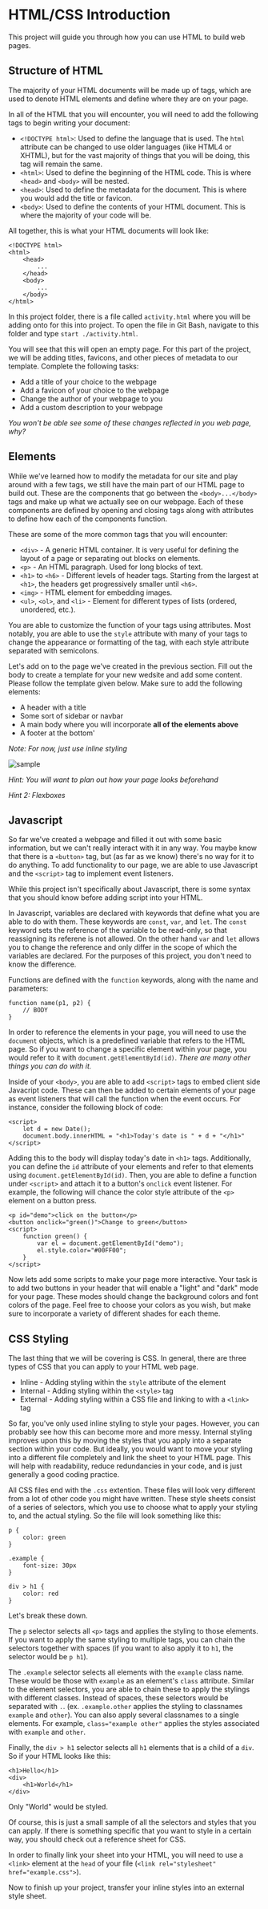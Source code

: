 # HTML/CSS Introduction
This project will guide you through how you can use HTML to build web pages. 

## Structure of HTML
The majority of your HTML documents will be made up of tags, which are used to denote HTML elements and define where they are on your page.

In all of the HTML that you will encounter, you will need to add the following tags to begin writing your document:

- `<!DOCTYPE html>`: Used to define the language that is used. The `html` attribute can be changed to use older languages (like HTML4 or XHTML), but for the vast majority of things that you will be doing, this tag will remain the same.
- `<html>`: Used to define the beginning of the HTML code. This is where `<head>` and `<body>` will be nested.
- `<head>`: Used to define the metadata for the document. This is where you would add the title or favicon.
- `<body>`: Used to define the contents of your HTML document. This is where the majority of your code will be.

All together, this is what your HTML documents will look like:

```
<!DOCTYPE html>
<html>
    <head>
        ...
    </head>
    <body>
        ...
    </body>
</html>
```

In this project folder, there is a file called `activity.html` where you will be adding onto for this into project. To open the file in Git Bash, navigate to this folder and type `start ./activity.html`.

You will see that this will open an empty page. For this part of the project, we will be adding titles, favicons, and other pieces of metadata to our template. Complete the following tasks:

- Add a title of your choice to the webpage
- Add a favicon of your choice to the webpage
- Change the author of your webpage to you
- Add a custom description to your webpage

*You won't be able see some of these changes reflected in you web page, why?*

## Elements
While we've learned how to modify the metadata for our site and play around with a few tags, we still have the main part of our HTML page to build out. These are the components that go between the `<body>...</body>` tags and make up what we actually see on our webpage. Each of these components are defined by opening and closing tags along with attributes to define how each of the components function.

These are some of the more common tags that you will encounter:
- `<div>` - A generic HTML container. It is very useful for defining the layout of a page or separating out blocks on elements.
- `<p>` - An HTML paragraph. Used for long blocks of text.
- `<h1>` to `<h6>` - Different levels of header tags. Starting from the largest at `<h1>`, the headers get progressively smaller until `<h6>`.
- `<img>` - HTML element for embedding images.
- `<ul>`, `<ol>`, and `<li>` - Element for different types of lists (ordered, unordered, etc.).

You are able to customize the function of your tags using attributes. Most notably, you are able to use the `style` attribute with many of your tags to change the appearance or formatting of the tag, with each style attribute separated with semicolons. 

Let's add on to the page we've created in the previous section. Fill out the body to create a template for your new wedsite and add some content. Please follow the template given below. Make sure to add the following elements:

- A header with a title
- Some sort of sidebar or navbar
- A main body where you will incorporate **all of the elements above**
- A footer at the bottom'

*Note: For now, just use inline styling*

![sample](images/example.png)

*Hint: You will want to plan out how your page looks beforehand*

*Hint 2: Flexboxes*

## Javascript
So far we've created a webpage and filled it out with some basic information, but we can't really interact with it in any way. You maybe know that there is a `<button>` tag, but (as far as we know) there's no way for it to do anything. To add functionality to our page, we are able to use Javascript and the `<script>` tag to implement event listeners. 

While this project isn't specifically about Javascript, there is some syntax that you should know before adding script into your HTML.

In Javascript, variables are declared with keywords that define what you are able to do with them. These keywords are `const`, `var`, and `let`. The `const` keyword sets the reference of the variable to be read-only, so that reassigning its referene is not allowed. On the other hand `var` and `let` allows you to change the reference and only differ in the scope of which the variables are declared. For the purposes of this project, you don't need to know the difference.

Functions are defined with the `function` keywords, along with the name and parameters:

```
function name(p1, p2) {
    // BODY
}
```

In order to reference the elements in your page, you will need to use the `document` objects, which is a predefined variable that refers to the HTML page. So if you want to change a specific element within your page, you would refer to it with `document.getElementById(id)`. *There are many other things you can do with it.* 

Inside of your `<body>`, you are able to add `<script>` tags to embed client side Javacript code. These can then be added to certain elements of your page as event listeners that will call the function when the event occurs. For instance, consider the following block of code:

```
<script>
    let d = new Date();
    document.body.innerHTML = "<h1>Today's date is " + d + "</h1>"
</script>
```

Adding this to the body will display today's date in `<h1>` tags. Additionally, you can define the `id` attribute of your elements and refer to that elements using `document.getElementById(id)`. Then, you are able to define a function under `<script>` and attach it to a button's `onclick` event listener. For example, the following will chance the color style attribute of the `<p>` element on a button press.

```
<p id="demo">click on the button</p>
<button onclick="green()">Change to green</button>
<script>
    function green() {
        var el = document.getElementById("demo");
        el.style.color="#00FF00";
    }
</script>
```

Now lets add some scripts to make your page more interactive. Your task is to add two buttons in your header that will enable a "light" and "dark" mode for your page. These modes should change the background colors and font colors of the page. Feel free to choose your colors as you wish, but make sure to incorporate a variety of different shades for each theme. 

## CSS Styling
The last thing that we will be covering is CSS. In general, there are three types of CSS that you can apply to your HTML web page. 

- Inline - Adding styling within the `style` attribute of the element
- Internal - Adding styling within the `<style>` tag
- External - Adding styling within a CSS file and linking to with a `<link>` tag

So far, you've only used inline styling to style your pages. However, you can probably see how this can become more and more messy. Internal styling improves upon this by moving the styles that you apply into a separate section within your code. But ideally, you would want to move your styling into a different file completely and link the sheet to your HTML page. This will help with readability, reduce redundancies in your code, and is just generally a good coding practice.

All CSS files end with the `.css` extention. These files will look very different from a lot of other code you might have written. These style sheets consist of a series of selectors, which you use to choose what to apply your styling to, and the actual styling. So the file will look something like this:

```
p {
    color: green
}

.example {
    font-size: 30px
}

div > h1 {
    color: red
}
```

Let's break these down. 

The `p` selector selects all `<p>` tags and applies the styling to those elements. If you want to apply the same styling to multiple tags, you can chain the selectors together with spaces (if you want to also apply it to `h1`, the selector would be `p h1`). 

The `.example` selector selects all elements with the `example` class name. These would be those with `example` as an element's `class` attribute. Similar to the element selectors, you are able to chain these to apply the stylings with different classes. Instead of spaces, these selectors would be separated with `.`. (ex. `.example.other` applies the styling to classnames `example` and `other`). You can also apply several classnames to a single elements. For example, `class="example other"` applies the styles associated with `example` and `other`.

Finally, the `div > h1` selector selects all `h1` elements that is a child of a `div`. So if your HTML looks like this:

```
<h1>Hello</h1>
<div>
    <h1>World</h1>
</div>
```

Only "World" would be styled.

Of course, this is just a small sample of all the selectors and styles that you can apply. If there is something specific that you want to style in a certain way, you should check out a reference sheet for CSS.

In order to finally link your sheet into your HTML, you will need to use a `<link>` element at the `head` of your file (`<link rel="stylesheet" href="example.css">`).

Now to finish up your project, transfer your inline styles into an external style sheet.